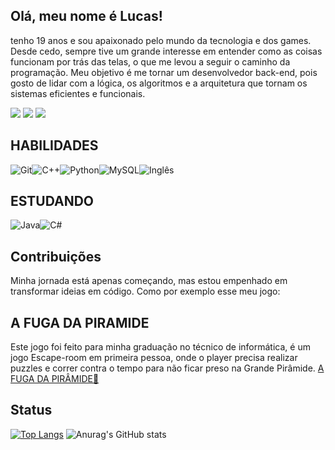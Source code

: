 ## Olá, meu nome é Lucas! 
tenho 19 anos e sou apaixonado pelo mundo da tecnologia e dos games. Desde cedo, sempre tive um grande interesse em entender como as coisas funcionam por trás das telas, o que me levou a seguir o caminho da programação. Meu objetivo é me tornar um desenvolvedor back-end, pois gosto de lidar com a lógica, os algoritmos e a arquitetura que tornam os sistemas eficientes e funcionais.
<div>
  <a href="https://instagram.com/lucas_leandrosjc" target="_blank"><img src="https://img.shields.io/badge/-Instagram-%23E4405F?style=for-the-badge&logo=instagram&logoColor=white" target="_blank"></a>
  <a href="https://www.linkedin.com/in/lucas-alves-leandro-b0bb27306/ target="_blank"><img src="https://img.shields.io/badge/-LinkedIn-%230077B5?style=for-the-badge&logo=linkedin&logoColor=white" target="_blank"></a> 
  <a href = "mailto:lucasalvesleandro32@gmail.com"><img src="https://img.shields.io/badge/-Gmail-%23333?style=for-the-badge&logo=gmail&logoColor=white" target="_blank"></a>
  
</div>

## HABILIDADES
<img src="https://img.shields.io/badge/Git-F05032?style=for-the-badge&logo=git&logoColor=white" alt="Git"><img src="https://img.shields.io/badge/C%2B%2B-00599C?style=for-the-badge&logo=c%2B%2B&logoColor=white" alt="C++"><img src="https://img.shields.io/badge/Python-14354C?style=for-the-badge&logo=python&logoColor=white" alt="Python"><img src="https://img.shields.io/badge/MySQL-005C84?style=for-the-badge&logo=mysql&logoColor=white" alt="MySQL"><img src="https://img.shields.io/badge/Inglês-BR-blue?style=for-the-badge" alt="Inglês">
## ESTUDANDO
<img src="https://img.shields.io/badge/Java-ED8B00?style=for-the-badge&logo=openjdk&logoColor=white" alt="Java"><img src="https://img.shields.io/badge/C%23-239120?style=for-the-badge&logo=c-sharp&logoColor=white" alt="C#">


## Contribuições
Minha jornada está apenas começando, mas estou empenhado em transformar ideias em código. Como por exemplo esse meu jogo:
## A FUGA DA PIRAMIDE
Este jogo foi feito para minha graduação no técnico de informática, é um jogo Escape-room em primeira pessoa, onde o player precisa realizar puzzles e correr contra o tempo para não ficar preso na Grande Pirâmide.
<a href="https://github.com/lucasleandro08/TCC-final">A FUGA DA PIRÂMIDE🐫</a>
## Status
[![Top Langs](https://github-readme-stats.vercel.app/api/top-langs/?username=lucasleandro08&show_icons=true&bg_color=00000000&layout=compact)](https://github.com/lucasleandro08&layout=compact)
![Anurag's GitHub stats](https://github-readme-stats.vercel.app/api?username=lucasleandro08&show_icons=true&bg_color=00000000&layout=compact)

